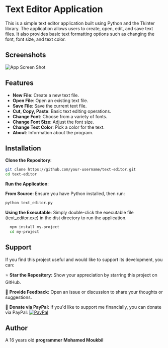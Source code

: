 
# Text Editor Application

This is a simple text editor application built using Python and the Tkinter library. The application allows users to create, open, edit, and save text files. It also provides basic text formatting options such as changing the font, font size, and text color.

## Screenshots

![App Screen Shot](https://github.com/user-attachments/assets/313b9f60-6d5f-4d0c-ab1c-558d44b83aa6)


## Features

- **New File**: Create a new text file.
- **Open File**: Open an existing text file.
- **Save File**: Save the current text file.
- **Cut, Copy, Paste**: Basic text editing operations.
- **Change Font**: Choose from a variety of fonts.
- **Change Font Size**: Adjust the font size.
- **Change Text Color**: Pick a color for the text.
- **About**: Information about the program.


## Installation

**Clone the Repository**:

```bash
git clone https://github.com/your-username/text-editor.git
cd text-editor
```

**Run the Application**:

**From Source**:
Ensure you have Python installed, then run:

```bash
python text_editor.py
```
**Using the Executable**:
Simply double-click the executable file (text_editor.exe) in the dist directory to run the application.

```bash
  npm install my-project
  cd my-project
```
    
## Support

If you find this project useful and would like to support its development, you can:

⭐ **Star the Repository:** Show your appreciation by starring this project on GitHub.

💬 **Provide Feedback:** Open an issue or discussion to share your thoughts or suggestions.

🤍 **Donate via PayPal:** If you'd like to support me financially, you can donate via PayPal:
[![PayPal](https://img.shields.io/badge/Donate-PayPal-blue?logo=paypal)](https://paypal.me/basic1man?country.x=MA&locale.x=en_US)


## Author

A 16 years old **programmer**
**Mohamed Moukbil**
